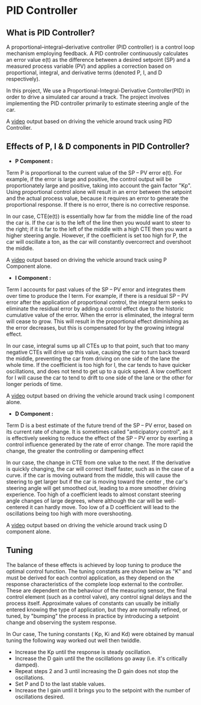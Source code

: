 # **PID Controller** 

## What is PID Controller?

A proportional–integral–derivative controller (PID controller) is a control loop mechanism employing feedback.
A PID controller continuously calculates an error value e(t) as the difference between a 
desired setpoint (SP) and a measured process variable (PV) and applies a correction based on proportional, integral,
and derivative terms (denoted P, I, and D respectively).

In this project, We use a Proportional-Integral-Derivative Controller(PID) in order to drive a simulated car around 
a track. The project involves implementing the PID controller primarily to estimate steering angle of the car.

A [video](./output_videos/output_PID.mp4) output based on driving the vehicle around track using PID Controller.

## Effects of P, I & D components in PID Controller?

* **P Component :**

Term P is proportional to the current value of the SP − PV error e(t). 
For example, if the error is large and positive, the control output will be proportionately large and positive, 
taking into account the gain factor "Kp". Using proportional control alone will result in an error between the setpoint and 
the actual process value, because it requires an error to generate the proportional response. If there is no error, 
there is no corrective response.

In our case, CTE(e(t)) is essentially how far from the middle line of the road the car is. If the car is to 
the left of the line then you would want to steer to the right; if it is far to the left of the middle with a high CTE then 
you want a higher steering angle. However, if the coefficient is set too high for P, the car will oscillate a ton, as the 
car will constantly overcorrect and overshoot the middle. 

A [video](./output_videos/output_P.mp4) output based on driving the vehicle around track using P Component alone.

* **I Component :**

Term I accounts for past values of the SP − PV error and integrates them over time to produce the I term. 
For example, if there is a residual SP − PV error after the application of proportional control, the integral 
term seeks to eliminate the residual error by adding a control effect due to the historic cumulative value of the error.
When the error is eliminated, the integral term will cease to grow. This will result in the proportional effect diminishing 
as the error decreases, but this is compensated for by the growing integral effect.

In our case, integral sums up all CTEs up to that point, such that too many negative CTEs will drive up this value, 
causing the car to turn back toward the middle, preventing the car from driving on one side of the lane the whole time. 
If the coefficient is too high for I, the car tends to have quicker oscillations, and does not tend to get up to a quick speed.
A low coefficent for I will cause the car to tend to drift to one side of the lane or the other for longer periods of time.

A [video](./output_videos/output_I.mp4) output based on driving the vehicle around track using I component alone.

* **D Component :**

Term D is a best estimate of the future trend of the SP − PV error, based on its current rate of change. 
It is sometimes called "anticipatory control", as it is effectively seeking to reduce the effect of the SP − PV error 
by exerting a control influence generated by the rate of error change. The more rapid the change, the greater the controlling 
or dampening effect

In our case, the change in CTE from one value to the next. If the derivative is quickly changing, the car will correct itself 
faster, such as in the case of a curve.  if the car is moving outward from the middle, this will cause the steering to get larger 
but if the car is moving toward the center , the car's steering angle will get smoothed out, leading to a more smoother driving experience.
Too high of a coefficient leads to almost constant steering angle changes of large degrees, where although the car will be well-centered it can hardly move. 
Too low of a D coefficient will lead to the oscillations being too high with more overshooting.

A [video](./output_videos/output_D.mp4) output based on driving the vehicle around track using D component alone.

## Tuning 

The balance of these effects is achieved by loop tuning to produce the optimal control function. 
The tuning constants are shown below as "K" and must be derived for each control application, as they depend on the 
response characteristics of the complete loop external to the controller. These are dependent on the behaviour of the 
measuring sensor, the final control element (such as a control valve), any control signal delays and the process itself.
Approximate values of constants can usually be initially entered knowing the type of application, but they are normally 
refined, or tuned, by "bumping" the process in practice by introducing a setpoint change and observing the system response.

In Our case, 
The tuning constants ( Kp, Ki and Kd) were obtained by manual tuning the following way worked out well then twiddle.

 * Increase the Kp until the response is steady oscillation.
 * Increase the D gain until the the oscillations go away (i.e. it's critically damped).
 * Repeat steps 2 and 3 until increasing the D gain does not stop the oscillations.
 * Set P and D to the last stable values.
 * Increase the I gain until it brings you to the setpoint with the number of oscillations desired.
